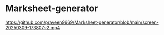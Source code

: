 # Marksheet-generator

https://github.com/praveen9669/Marksheet-generator/blob/main/screen-20250309-173807~2.mp4
